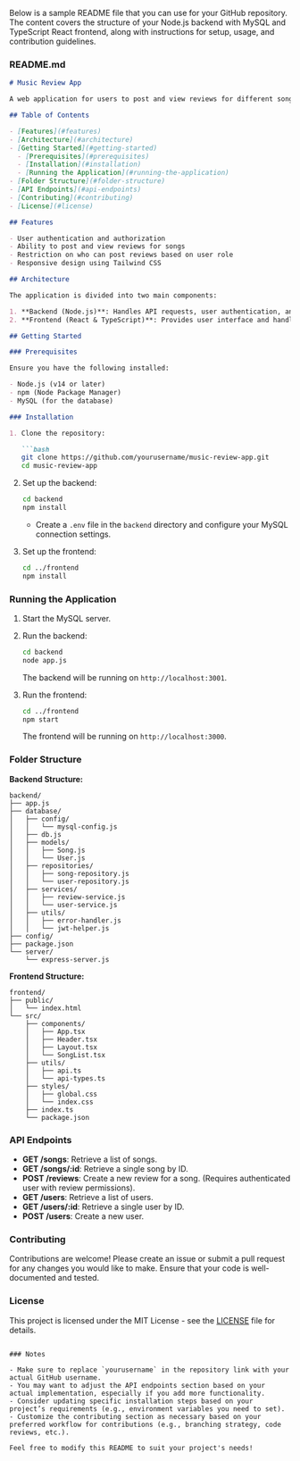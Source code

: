 Below is a sample README file that you can use for your GitHub repository. The content covers the structure of your Node.js backend with MySQL and TypeScript React frontend, along with instructions for setup, usage, and contribution guidelines.

### README.md

```markdown
# Music Review App

A web application for users to post and view reviews for different songs. The application is built using a Node.js backend with MySQL, and a React frontend developed with TypeScript and styled using Tailwind CSS.

## Table of Contents

- [Features](#features)
- [Architecture](#architecture)
- [Getting Started](#getting-started)
  - [Prerequisites](#prerequisites)
  - [Installation](#installation)
  - [Running the Application](#running-the-application)
- [Folder Structure](#folder-structure)
- [API Endpoints](#api-endpoints)
- [Contributing](#contributing)
- [License](#license)

## Features

- User authentication and authorization
- Ability to post and view reviews for songs
- Restriction on who can post reviews based on user role
- Responsive design using Tailwind CSS

## Architecture

The application is divided into two main components:

1. **Backend (Node.js)**: Handles API requests, user authentication, and database interactions.
2. **Frontend (React & TypeScript)**: Provides user interface and handles presentation logic.

## Getting Started

### Prerequisites

Ensure you have the following installed:

- Node.js (v14 or later)
- npm (Node Package Manager)
- MySQL (for the database)

### Installation

1. Clone the repository:

   ```bash
   git clone https://github.com/yourusername/music-review-app.git
   cd music-review-app
   ```

2. Set up the backend:

   ```bash
   cd backend
   npm install
   ```

   - Create a `.env` file in the `backend` directory and configure your MySQL connection settings.

3. Set up the frontend:

   ```bash
   cd ../frontend
   npm install
   ```

### Running the Application

1. Start the MySQL server.
2. Run the backend:

   ```bash
   cd backend
   node app.js
   ```

   The backend will be running on `http://localhost:3001`.

3. Run the frontend:

   ```bash
   cd ../frontend
   npm start
   ```

   The frontend will be running on `http://localhost:3000`.

### Folder Structure

**Backend Structure:**

```
backend/
├── app.js
├── database/
│   ├── config/
│   │   └── mysql-config.js
│   ├── db.js
│   ├── models/
│   │   ├── Song.js
│   │   └── User.js
│   ├── repositories/
│   │   ├── song-repository.js
│   │   └── user-repository.js
│   ├── services/
│   │   ├── review-service.js
│   │   └── user-service.js
│   ├── utils/
│   │   ├── error-handler.js
│   │   └── jwt-helper.js
├── config/
├── package.json
└── server/
    └── express-server.js
```

**Frontend Structure:**

```
frontend/
├── public/
│   └── index.html
└── src/
    ├── components/
    │   ├── App.tsx
    │   ├── Header.tsx
    │   ├── Layout.tsx
    │   └── SongList.tsx
    ├── utils/
    │   ├── api.ts
    │   └── api-types.ts
    ├── styles/
    │   ├── global.css
    │   └── index.css
    ├── index.ts
    └── package.json
```

### API Endpoints

- **GET /songs**: Retrieve a list of songs.
- **GET /songs/:id**: Retrieve a single song by ID.
- **POST /reviews**: Create a new review for a song. (Requires authenticated user with review permissions).
- **GET /users**: Retrieve a list of users.
- **GET /users/:id**: Retrieve a single user by ID.
- **POST /users**: Create a new user.

### Contributing

Contributions are welcome! Please create an issue or submit a pull request for any changes you would like to make. Ensure that your code is well-documented and tested.

### License

This project is licensed under the MIT License - see the [LICENSE](LICENSE) file for details.
```

### Notes

- Make sure to replace `yourusername` in the repository link with your actual GitHub username.
- You may want to adjust the API endpoints section based on your actual implementation, especially if you add more functionality.
- Consider updating specific installation steps based on your project’s requirements (e.g., environment variables you need to set).
- Customize the contributing section as necessary based on your preferred workflow for contributions (e.g., branching strategy, code reviews, etc.).

Feel free to modify this README to suit your project's needs!
